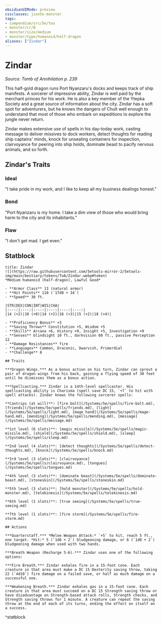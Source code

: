 ```yaml
---
obsidianUIMode: preview
cssclasses: json5e-monster
tags:
- compendium/src/5e/toa
- monster/cr/8
- monster/size/medium
- monster/type/humanoid/half-dragon
aliases: ["Zindar"]
---
```

# Zindar
*Source: Tomb of Annihilation p. 239*  

This half-gold dragon runs Port Nyanzaru's docks and keeps track of ship manifests. A sorcerer of impressive ability, Zindar is well paid by the merchant princes for his work. He is also a key member of the Ytepka Society and a great source of information about the city. Zindar has a soft spot for adventurers, but he knows the dangers of Chult well enough to understand that most of those who embark on expeditions to explore the jungle never return.

Zindar makes extensive use of spells in his day-today work, casting message to deliver missives to dock workers, detect thoughts for reading ship captains' minds, knock for unsealing containers for inspection, clairvoyance for peering into ship holds, dominate beast to pacify nervous animals, and so forth.

## Zindar's Traits

### Ideal

"I take pride in my work, and I like to keep all my business dealings honest."

### Bond

"Port Nyanzaru is my home. I take a dim view of those who would bring harm to the city and its inhabitants."

### Flaw

"I don't get mad. I get even."

## Statblock

```ad-statblock
title: Zindar
![](https://raw.githubusercontent.com/5etools-mirror-2/5etools-img/main/bestiary/tokens/ToA/Zindar.webp#token)
*Medium humanoid (half-dragon), Lawful Good*

- **Armor Class** 13 (natural armor)
- **Hit Points** 110 (`17d8 + 34`)
- **Speed** 30 ft.

|STR|DEX|CON|INT|WIS|CHA|
|:---:|:---:|:---:|:---:|:---:|:---:|
|14 (+2)|10 (+0)|14 (+2)|16 (+3)|15 (+2)|18 (+4)|

- **Proficiency Bonus** +3
- **Saving Throws** Constitution +5, Wisdom +5
- **Skills** Arcana +6, History +9, Insight +5, Investigation +9
- **Senses** blindsight 10 ft., darkvision 60 ft., passive Perception 12
- **Damage Resistances** fire
- **Languages** Common, Draconic, Dwarvish, Primordial
- **Challenge** 8

## Traits

***Dragon Wings.*** As a bonus action on his turn, Zindar can sprout a pair of dragon wings from his back, gaining a flying speed of 30 feet until he dismisses them as a bonus action.

***Spellcasting.*** Zindar is a 14th-level spellcaster. His spellcasting ability is Charisma (spell save DC 15, `+7` to hit with spell attacks). Zindar knows the following sorcerer spells:

**Cantrips (at will)**: [fire bolt](/Systems/5e/spells/fire-bolt.md), [friends](/Systems/5e/spells/friends.md), [light](/Systems/5e/spells/light.md), [mage hand](/Systems/5e/spells/mage-hand.md), [mending](/Systems/5e/spells/mending.md), [message](/Systems/5e/spells/message.md)

**1st level (6 slots)**: [magic missile](/Systems/5e/spells/magic-missile.md), [shield](/Systems/5e/spells/shield.md), [sleep](/Systems/5e/spells/sleep.md)

**2nd level (4 slots)**: [detect thoughts](/Systems/5e/spells/detect-thoughts.md), [knock](/Systems/5e/spells/knock.md)

**3rd level (3 slots)**: [clairvoyance](/Systems/5e/spells/clairvoyance.md), [tongues](/Systems/5e/spells/tongues.md)

**4th level (3 slots)**: [dominate beast](/Systems/5e/spells/dominate-beast.md), [stoneskin](/Systems/5e/spells/stoneskin.md)

**5th level (3 slots)**: [hold monster](/Systems/5e/spells/hold-monster.md), [telekinesis](/Systems/5e/spells/telekinesis.md)

**6th level (1 slots)**: [true seeing](/Systems/5e/spells/true-seeing.md)

**7th level (1 slots)**: [fire storm](/Systems/5e/spells/fire-storm.md)

## Actions

***Quarterstaff.*** *Melee Weapon Attack:* `+5` to hit, reach 5 ft., one target. *Hit:* 5 (`1d6 + 2`) bludgeoning damage, or 6 (`1d8 + 2`) bludgeoning damage when used with two hands.

***Breath Weapon (Recharge 5-6).*** Zindar uses one of the following options:

***Fire Breath.*** Zindar exhales fire in a 15-foot cone. Each creature in that area must make a DC 15 Dexterity saving throw, taking 22 (`4d10`) fire damage on a failed save, or half as much damage on a successful one.

***Weakening Breath.*** Zindar exhales gas in a 15-foot cone. Each creature in that area must succeed on a DC 15 Strength saving throw or have disadvantage on Strength-based attack rolls, Strength checks, and Strength saving throws for 1 minute. A creature can repeat the saving throw at the end of each of its turns, ending the effect on itself on a success.
```
^statblock